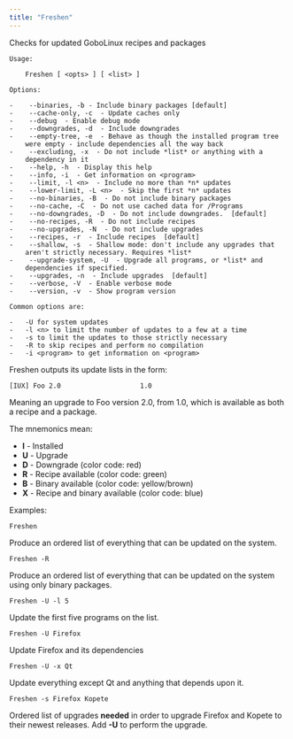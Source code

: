 ```yaml
---
title: "Freshen"
---
```


Checks for updated GoboLinux recipes and packages
```
Usage:

    Freshen [ <opts> ] [ <list> ]

Options:

-    --binaries, -b - Include binary packages [default]
-    --cache-only, -c  - Update caches only
-    --debug  - Enable debug mode
-    --downgrades, -d  - Include downgrades
-    --empty-tree, -e  - Behave as though the installed program tree
    were empty - include dependencies all the way back
-    --excluding, -x  - Do not include *list* or anything with a
    dependency in it
-    --help, -h  - Display this help
-    --info, -i  - Get information on <program>
-    --limit, -l <n>  - Include no more than *n* updates
-    --lower-limit, -L <n>  - Skip the first *n* updates
-    --no-binaries, -B  - Do not include binary packages
-    --no-cache, -C  - Do not use cached data for /Programs
-    --no-downgrades, -D  - Do not include downgrades.  [default] 
-    --no-recipes, -R  - Do not include recipes
-    --no-upgrades, -N  - Do not include upgrades
-    --recipes, -r  - Include recipes  [default] 
-    --shallow, -s  - Shallow mode: don't include any upgrades that
    aren't strictly necessary. Requires *list*
-    --upgrade-system, -U  - Upgrade all programs, or *list* and
    dependencies if specified.
-    --upgrades, -n  - Include upgrades  [default] 
-    --verbose, -V  - Enable verbose mode
-    --version, -v  - Show program version

Common options are:

-   -U for system updates
-   -l <n> to limit the number of updates to a few at a time
-   -s to limit the updates to those strictly necessary
-   -R to skip recipes and perform no compilation
-   -i <program> to get information on <program>
```

Freshen outputs its update lists in the form:

    [IUX] Foo 2.0                    1.0

Meaning an upgrade to Foo version 2.0, from 1.0, which is available as
both a recipe and a package.

The mnemonics mean:

-   **I** - Installed
-   **U** - Upgrade
-   **D** - Downgrade (color code: red)
-   **R** - Recipe available (color code: green)
-   **B** - Binary available (color code: yellow/brown)
-   **X** - Recipe and binary available (color code: blue)

Examples:
```fish
Freshen
```

Produce an ordered list of everything that can be updated on the system.
```fish
Freshen -R
```

Produce an ordered list of everything that can be updated on the system
using only binary packages.
```fish
Freshen -U -l 5
```

Update the first five programs on the list.
```fish
Freshen -U Firefox
```

Update Firefox and its dependencies
```fish
Freshen -U -x Qt
```

Update everything except Qt and anything that depends upon it.
```fish
Freshen -s Firefox Kopete
```

Ordered list of upgrades **needed** in order to upgrade Firefox and
Kopete to their newest releases. Add **-U** to perform the upgrade.
